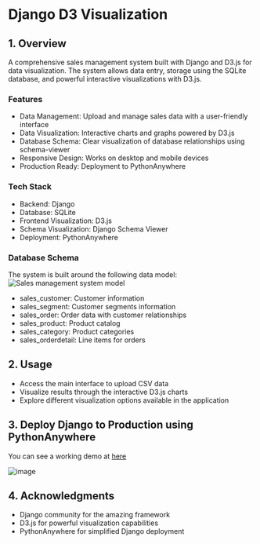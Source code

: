 # Django D3 Visualization 
## 1. Overview
A comprehensive sales management system built with Django and D3.js for data visualization. The system allows data entry, storage using the SQLite database, and powerful interactive visualizations with D3.js.

### Features

* Data Management: Upload and manage sales data with a user-friendly interface
* Data Visualization: Interactive charts and graphs powered by D3.js
* Database Schema: Clear visualization of database relationships using schema-viewer
* Responsive Design: Works on desktop and mobile devices
* Production Ready: Deployment to PythonAnywhere

### Tech Stack

* Backend: Django
* Database: SQLite
* Frontend Visualization: D3.js
* Schema Visualization: Django Schema Viewer
* Deployment: PythonAnywhere

### Database Schema
The system is built around the following data model:
![Sales management system model](https://github.com/user-attachments/assets/d687e788-df7c-40e5-b982-5c5c45c421bb)

* sales_customer: Customer information
* sales_segment: Customer segments information
* sales_order: Order data with customer relationships
* sales_product: Product catalog
* sales_category: Product categories
* sales_orderdetail: Line items for orders

## 2. Usage
* Access the main interface to upload CSV data
* Visualize results through the interactive D3.js charts
* Explore different visualization options available in the application

## 3. Deploy Django to Production using PythonAnywhere
You can see a working demo at [here](https://hangnv.pythonanywhere.com/)

![image](https://github.com/user-attachments/assets/860d498e-cc2c-4aee-82ac-57d5460c6624)


## 4. Acknowledgments
* Django community for the amazing framework
* D3.js for powerful visualization capabilities
* PythonAnywhere for simplified Django deployment
